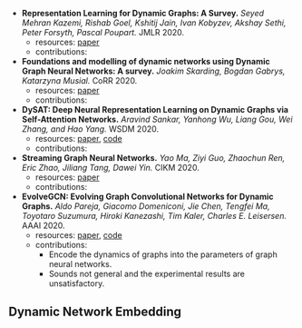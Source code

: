 - **Representation Learning for Dynamic Graphs: A Survey.** *Seyed Mehran Kazemi, Rishab Goel, Kshitij Jain, Ivan Kobyzev, Akshay Sethi, Peter Forsyth, Pascal Poupart.* JMLR 2020.
  - resources: [paper](https://jmlr.csail.mit.edu/papers/volume21/19-447/19-447.pdf)
  - contributions:
- **Foundations and modelling of dynamic networks using Dynamic Graph Neural Networks: A survey.** *Joakim Skarding, Bogdan Gabrys, Katarzyna Musial.* CoRR 2020.
  - resources: [paper](https://export.arxiv.org/pdf/2005.07496)
  - contributions:
- **DySAT: Deep Neural Representation Learning on Dynamic Graphs via Self-Attention Networks.** *Aravind Sankar, Yanhong Wu, Liang Gou, Wei Zhang, and Hao Yang.* WSDM 2020.
  - resources: [paper](https://arxiv.org/pdf/1812.09430.pdf), [code](https://github.com/aravindsankar28/DySAT)
  - contributions:
- **Streaming Graph Neural Networks.** *Yao Ma, Ziyi Guo, Zhaochun Ren, Eric Zhao, Jiliang Tang, Dawei Yin.* CIKM 2020.
  - resources: [paper](https://arxiv.org/pdf/1810.10627)
  - contributions:
- **EvolveGCN: Evolving Graph Convolutional Networks for Dynamic Graphs.** *Aldo Pareja, Giacomo Domeniconi, Jie Chen, Tengfei Ma, Toyotaro Suzumura, Hiroki Kanezashi, Tim Kaler, Charles E. Leisersen.* AAAI 2020.
  - resources: [paper](https://aaai.org/ojs/index.php/AAAI/article/view/5984/5840), [code](https://github.com/IBM/EvolveGCN)
  - contributions:
    - Encode the dynamics of graphs into the parameters of graph neural networks.
    - Sounds not general and the experimental results are unsatisfactory.
## Dynamic Network Embedding